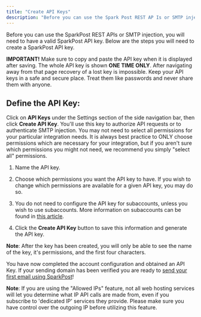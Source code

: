 ```yaml
---
title: "Create API Keys"
description: "Before you can use the Spark Post REST AP Is or SMTP injection you will need to have a valid Spark Post API key Below are the steps you will need to create a Spark Post API key IMPORTANT Make sure to copy and paste the API key when it..."
---
```


Before you can use the SparkPost REST APIs or SMTP injection, you will need to have a valid SparkPost API key. Below are the steps you will need to create a SparkPost API key.

**IMPORTANT!** Make sure to copy and paste the API key when it is displayed after saving. The whole API key is shown **ONE TIME ONLY**. After navigating away from that page recovery of a lost key is impossible. Keep your API keys in a safe and secure place. Treat them like passwords and never share them with anyone.

## Define the API Key:

Click on **API Keys** under the Settings section of the side navigation bar, then click **Create API Key**. You'll use this key to authorize API requests or to authenticate SMTP injection. You may not need to select all permissions for your particular integration needs. It is always best practice to ONLY choose permissions which are necessary for your integration, but if you aren't sure which permissions you might not need, we recommend you simply "select all" permissions.

1. Name the API key.

1. Choose which permissions you want the API key to have. If you wish to change which permissions are available for a given API key, you may do so.

1. You do not need to configure the API key for subaccounts, unless you wish to use subaccounts. More information on subaccounts can be found in [this article](https://www.sparkpost.com/docs/user-guide/subaccounts/).

1. Click the **Create API Key** button to save this information and generate the API key.

**Note**: After the key has been created, you will only be able to see the name of the key, it's permissions, and the first four characters.
    
You have now completed the account configuration and obtained an API Key. If your sending domain has been verified you are ready to [send your first email using SparkPost](https://www.sparkpost.com/docs/getting-started/getting-started-sparkpost/#sending-email)!

**Note**: If you are using the "Allowed IPs" feature, not all web hosting services will let you determine what IP API calls are made from, even if you subscribe to 'dedicated IP' services they provide. Please make sure you have control over the outgoing IP before utilizing this feature.
